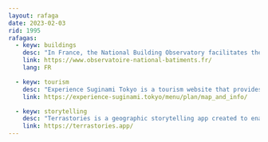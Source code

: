 ```yaml
---
layout: rafaga
date: 2023-02-03
rid: 1995
rafagas:
  - keyw: buildings
    desc: "In France, the National Building Observatory facilitates the identification and knowledge of the stock of buildings built with data and geographical tools of the territorial scope"
    link: https://www.observatoire-national-batiments.fr/
    lang: FR

  - keyw: tourism
    desc: "Experience Suginami Tokyo is a tourism website that provides comprehensive and useful tourist information about the Suginami neighborhood in Tokyo, with maps and guides for themed walks"
    link: https://experience-suginami.tokyo/menu/plan/map_and_info/

  - keyw: storytelling
    desc: "Terrastories is a geographic storytelling app created to enable Indigenous and other communities to locate and map their oral traditions on land"
    link: https://terrastories.app/
---
```

